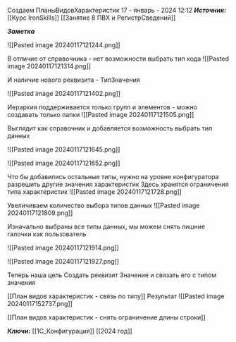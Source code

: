 
Создаем ПланыВидовХарактеристик
 17 - январь - 2024  12:12 
***Источник:***  [[Курс IronSkills]] [[Занятие 8 ПВХ и РегистрСведений]]

***Заметка*** 

![[Pasted image 20240117121244.png]]

В отличие от справочника - нет возможности выбрать тип кода
![[Pasted image 20240117121314.png]]

И наличие нового реквизита - ТипЗначения

![[Pasted image 20240117121402.png]]

Иерархия поддерживается только групп и элементов - можно создавать только папки
![[Pasted image 20240117121505.png]]

Выглядит как справочник и добавляется возможность выбрать тип данных

![[Pasted image 20240117121645.png]]

![[Pasted image 20240117121652.png]]

Что бы добавились остальные типы, нужно на уровне конфигуратора разрешить другие значения характеристик
Здесь хранятся ограничения типа характеристик
![[Pasted image 20240117121728.png]]

Увеличиваем количество выбора типов данных
![[Pasted image 20240117121809.png]]

Изначально выбраны все типы данных, мы можем снять лишние галочки как пользователь

![[Pasted image 20240117121914.png]]


![[Pasted image 20240117121927.png]]

Теперь наша цель Создать реквизит Значение и связать его с типом значения

[[План видов характеристик - связь по типу]]
Результат
![[Pasted image 20240117152737.png]]


[[План видов характеристик - снять ограничение длины строки]]

***Ключи:*** [[1С_Конфигурация]] [[2024 год]]